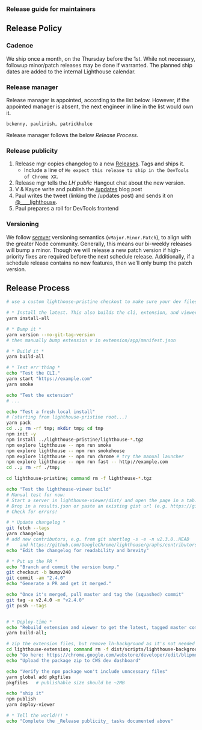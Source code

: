 ### Release guide for maintainers

## Release Policy

### Cadence

We ship once a month, on the Thursday before the 1st. While not necessary, followup minor/patch releases may be done if warranted. The planned ship dates are added to the internal Lighthouse calendar.

### Release manager

Release manager is appointed, according to the list below. However, if the appointed manager is absent, the next engineer in line in the list would own it.

    bckenny, paulirish, patrickhulce

Release manager follows the below _Release Process_.

### Release publicity

1. Release mgr copies changelog to a new [Releases](https://github.com/GoogleChrome/lighthouse/releases). Tags and ships it.
   * Include a line of `We expect this release to ship in the DevTools of Chrome XX`.
1. Release mgr tells the _LH public_ Hangout chat about the new version.
1. V & Kayce write and publish the [/updates](https://developers.google.com/web/updates/) blog post
1. Paul writes the tweet (linking the /updates post) and sends it on [@____lighthouse](https://twitter.com/____lighthouse).
1. Paul prepares a roll for DevTools frontend

### Versioning

We follow [semver](https://semver.org/) versioning semantics (`vMajor.Minor.Patch`), to align with the greater Node community. Generally, this means our bi-weekly releases will bump a minor. Though we will release a new patch version if high-priority fixes are required before the next schedule release. Additionally, if a schedule release contains no new features, then we'll only bump the patch version.


## Release Process

```sh
# use a custom lighthouse-pristine checkout to make sure your dev files aren't involved.

# * Install the latest. This also builds the cli, extension, and viewer *
yarn install-all

# * Bump it *
yarn version --no-git-tag-version
# then manually bump extension v in extension/app/manifest.json

# * Build it *
yarn build-all

# * Test err'thing *
echo "Test the CLI."
yarn start "https://example.com"
yarn smoke

echo "Test the extension"
# ...

echo "Test a fresh local install"
# (starting from lighthouse-pristine root...)
yarn pack
cd ..; rm -rf tmp; mkdir tmp; cd tmp
npm init -y
npm install ../lighthouse-pristine/lighthouse-*.tgz
npm explore lighthouse -- npm run smoke
npm explore lighthouse -- npm run smokehouse
npm explore lighthouse -- npm run chrome # try the manual launcher
npm explore lighthouse -- npm run fast -- http://example.com
cd ..; rm -rf ./tmp;

cd lighthouse-pristine; command rm -f lighthouse-*.tgz

echo "Test the lighthouse-viewer build"
# Manual test for now:
# Start a server in lighthouse-viewer/dist/ and open the page in a tab. You should see the viewer.
# Drop in a results.json or paste an existing gist url (e.g. https://gist.github.com/ebidel/b9fd478b5f40bf5fab174439dc18f83a).
# Check for errors!

# * Update changelog *
git fetch --tags
yarn changelog
# add new contributors, e.g. from git shortlog -s -e -n v2.3.0..HEAD
#    and https://github.com/GoogleChrome/lighthouse/graphs/contributors
echo "Edit the changelog for readability and brevity"

# * Put up the PR *
echo "Branch and commit the version bump."
git checkout -b bumpv240
git commit -am "2.4.0"
echo "Generate a PR and get it merged."

echo "Once it's merged, pull master and tag the (squashed) commit"
git tag -a v2.4.0 -m "v2.4.0"
git push --tags


# * Deploy-time *
echo "Rebuild extension and viewer to get the latest, tagged master commit"
yarn build-all;

# zip the extension files, but remove lh-background as it's not needed
cd lighthouse-extension; command rm -f dist/scripts/lighthouse-background.js; gulp package; cd ..
echo "Go here: https://chrome.google.com/webstore/developer/edit/blipmdconlkpinefehnmjammfjpmpbjk "
echo "Upload the package zip to CWS dev dashboard"

echo "Verify the npm package won't include unncessary files"
yarn global add pkgfiles
pkgfiles   # publishable size should be ~2MB

echo "ship it"
npm publish
yarn deploy-viewer

# * Tell the world!!! *
echo "Complete the _Release publicity_ tasks documented above"
```
